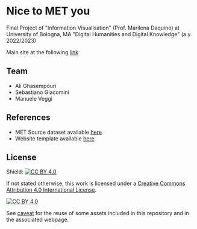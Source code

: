 # Nice to MET you

Final Project of "Information Visualisation" (Prof. Marilena Daquino) at University of Bologna, MA "Digital Humanities and Digital Knowledge" (a.y. 2022/2023)

Main site at the following [link](https://manueleveggi.github.io/infoviz/)

## Team

- Ali Ghasempouri
- Sebastiano Giacomini
- Manuele Veggi

## References

- MET Source dataset available [here](https://github.com/metmuseum/openaccess/blob/master/MetObjects.csv)
- Website template available [here](https://github.com/BuckyMaler/global)

## License

Shield: [![CC BY 4.0][cc-by-shield]][cc-by]

If not stated otherwise, this work is licensed under a
[Creative Commons Attribution 4.0 International License][cc-by].

[![CC BY 4.0][cc-by-image]][cc-by]

[cc-by]: http://creativecommons.org/licenses/by/4.0/
[cc-by-image]: https://i.creativecommons.org/l/by/4.0/88x31.png
[cc-by-shield]: https://img.shields.io/badge/License-CC%20BY%204.0-lightgrey.svg

See [caveat](assets/zeriLetters/CopyrightLetters.md) for the reuse of some assets included in this repository and in the associated webpage.
